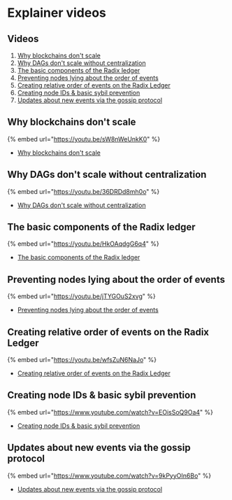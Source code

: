 # Explainer videos

## Videos

1. [Why blockchains don't scale](explainer-videos.md#why-blockchains-dont-scale)
2. [Why DAGs don't scale without centralization](explainer-videos.md#why-dags-dont-scale-without-centralization)
3. [The basic components of the Radix ledger](explainer-videos.md#the-basic-components-of-the-radix-ledger)
4. [Preventing nodes lying about the order of events](explainer-videos.md#preventing-nodes-lying-about-the-order-of-events)
5. [Creating relative order of events on the Radix Ledger](explainer-videos.md#creating-relative-order-of-events-on-the-radix-ledger)
6. [Creating node IDs & basic sybil prevention](explainer-videos.md#creating-node-ids-and-basic-sybil-prevention)
7. [Updates about new events via the gossip protocol](explainer-videos.md#updates-about-new-events-via-the-gossip-protocol)

## Why blockchains don't scale

{% embed url="https://youtu.be/sW8nWeUnkK0" %}

* [Why blockchains don't scale](https://youtu.be/sW8nWeUnkK0)

## Why DAGs don't scale without centralization

{% embed url="https://youtu.be/36DRDd8mh0o" %}

* [Why DAGs don't scale without centralization](https://youtu.be/36DRDd8mh0o)

## The basic components of the Radix ledger

{% embed url="https://youtu.be/HkOAqdgG6q4" %}

* [The basic components of the Radix ledger](https://youtu.be/HkOAqdgG6q4)

## Preventing nodes lying about the order of events

{% embed url="https://youtu.be/jTYGOuS2xvg" %}

* [Preventing nodes lying about the order of events](https://youtu.be/jTYGOuS2xvg)

## Creating relative order of events on the Radix Ledger

{% embed url="https://youtu.be/wfsZuN6NaJo" %}

* [Creating relative order of events on the Radix Ledger](https://youtu.be/wfsZuN6NaJo)

## Creating node IDs & basic sybil prevention

{% embed url="https://www.youtube.com/watch?v=EOisSoQ9Oa4" %}

* [Creating node IDs & basic sybil prevention](https://www.youtube.com/watch?v=EOisSoQ9Oa4)

## Updates about new events via the gossip protocol

{% embed url="https://www.youtube.com/watch?v=9kPyyOIn6Bo" %}

* [Updates about new events via the gossip protocol](https://www.youtube.com/watch?v=9kPyyOIn6Bo)

